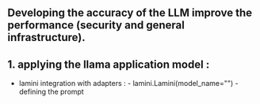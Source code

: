 ## Developing the accuracy of the LLM improve the performance (security and general infrastructure).

## 1. applying the llama application model :
-  lamini integration with adapters :
        - lamini.Lamini(model_name="")
        - defining the prompt 
